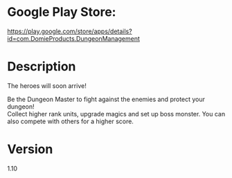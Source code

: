 Google Play Store:
===
https://play.google.com/store/apps/details?id=com.DomieProducts.DungeonManagement

Description
===
The heroes will soon arrive!  

Be the Dungeon Master to fight against the enemies and protect your dungeon!  
Collect higher rank units, upgrade magics and set up boss monster.
You can also compete with others for a higher score.

Version
===
1.10
